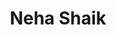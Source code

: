 ---
layout: page
title: Neha Shaik
img: https://jlevy44.github.io/levylab/assets/img/Neha_Shaik.png
redirect_url: https://jlevy44.github.io/levylab/people/HS_Neha_Shaik/
type: "High School Summer"
description: Summer Intern 2024
---
